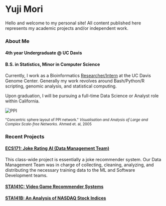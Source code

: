 # Yuji Mori 

Hello and welcome to my personal site! All content published here represents my academic projects and/or independent work.

### About Me
#### 4th year Undergraduate @ UC Davis

#### B.S. in Statistics, Minor in Computer Science


Currently, I work as a Bioinformatics [Researcher/Intern](http://michelmorelab.ucdavis.edu/member_page.php?id=170) at the UC Davis Genome Center. Generally my work revolves around Bash/Python/R scripting, genomic analysis, and statistical computing.


Upon graduation, I will be pursuing a full-time Data Science or Analyst role within California.


![PPI](http://www.cs.usyd.edu.au/~shhong/PPI.jpg)

<sup>
"Concentric sphere layout of PPI network." 
<i>Visualisation and Analysis of Large and Complex Scale-free Networks.</i> 
Ahmed et. al, 2005 
</sup>

### Recent Projects

#### [ECS171: Joke Rating AI (Data Management Team) ](https://ypmori.github.io/ECS171_Project_Report-3.pdf)
This class-wide project is essentially a joke recommender system. Our Data Management Team was in charge of collecting, cleaning, analyzing, and distributing the necessary training data to the ML and Software Development teams.

#### [STA141C: Video Game Recommender Systems](https://ypmori.github.io/STA141C_Report.pdf)

#### [STA141B: An Analysis of NASDAQ Stock Indices](https://ypmori.github.io/NASDAQ+Stock+Analysis)

